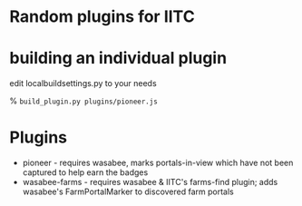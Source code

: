 # Random plugins for IITC

# building an individual plugin

edit localbuildsettings.py to your needs

% ```build_plugin.py plugins/pioneer.js```

# Plugins
* pioneer - requires wasabee, marks portals-in-view which have not been captured to help earn the badges
* wasabee-farms - requires wasabee & IITC's farms-find plugin; adds wasabee's FarmPortalMarker to discovered farm portals
